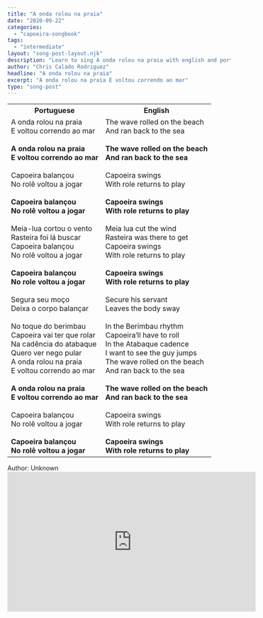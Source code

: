 ```yaml
---
title: "A onda rolou na praia"
date: "2020-09-22"
categories:
  - "capoeira-songbook"
tags:
  - "intermediate"
layout: "song-post-layout.njk"
description: "Learn to sing A onda rolou na praia with english and portuguese translations along with a video to help you learn."
author: "Chris Calado Rodriguez"
headline: "A onda rolou na praia"
excerpt: "A onda rolou na praia E voltou correndo ao mar"
type: "song-post"
---
```


<table class="capoeira-table">
    <tr class="header-row">
        <th>Portuguese</th>
        <th>English</th>
    </tr>
    <tr>
        <td>A onda rolou na praia<br>
E voltou correndo ao mar<br><br>
<strong>A onda rolou na praia<br>
E voltou correndo ao mar</strong><br><br>
Capoeira balançou<br>
No rolê voltou a jogar<br><br>
<strong>Capoeira balançou<br>
No rolê voltou a jogar</strong><br><br>
Meia-lua cortou o vento<br>
Rasteira foi lá buscar<br>
Capoeira balançou<br>
No rolê voltou a jogar<br><br>
<strong>Capoeira balançou<br>
No role voltou a jogar</strong><br><br>
Segura seu moço<br>
Deixa o corpo balançar<br><br>
No toque do berimbau<br>
Capoeira vai ter que rolar<br>
Na cadência do atabaque<br>
Quero ver nego pular<br>
A onda rolou na praia<br>
E voltou correndo ao mar<br><br>
<strong>A onda rolou na praia<br>
E voltou correndo ao mar</strong><br><br>
Capoeira balançou<br>
No rolê voltou a jogar<br><br>
<strong>Capoeira balançou<br>
No rolê voltou a jogar</strong>
</td>
        <td>The wave rolled on the beach<br>
And ran back to the sea<br><br>
<strong>The wave rolled on the beach<br>
And ran back to the sea</strong><br><br>
Capoeira swings<br>
With role returns to play<br><br>
<strong>Capoeira swings<br>
With role returns to play</strong><br><br>
Meia lua cut the wind<br>
Rasteira was there to get<br>
Capoeira swings<br>
With role returns to play<br><br>
<strong>Capoeira swings<br>
With role returns to play</strong><br><br>
Secure his servant<br>
Leaves the body sway<br><br>
In the Berimbau rhythm<br>
Capoeira’ll have to roll<br>
In the Atabaque cadence<br>
I want to see the guy jumps<br>
The wave rolled on the beach<br>
And ran back to the sea<br><br>
<strong>The wave rolled on the beach<br>
And ran back to the sea</strong><br><br>
Capoeira swings<br>
With role returns to play<br><br>
<strong>Capoeira swings<br>
With role returns to play</strong>
</td>
    </tr>
</table>
<figcaption>
Author: Unknown
</figcaption>

<iframe width="560" height="315" src="https://www.youtube.com/embed/VNmtT7lxAd0" title="YouTube video player" frameborder="0" allow="accelerometer; autoplay; clipboard-write; encrypted-media; gyroscope; picture-in-picture" allowfullscreen></iframe>